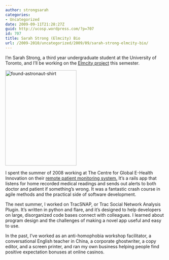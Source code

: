 ```yaml
---
author: strongsarah
categories:
- Uncategorized
date: 2009-09-11T21:28:27Z
guid: http://ucosp.wordpress.com/?p=707
id: 707
title: Sarah Strong (Elmcity) Bio
url: /2009-2010/uncategorized/2009/09/sarah-strong-elmcity-bio/
---
```


I&#8217;m Sarah Strong, a third year undergraduate student at the University of Toronto, and I&#8217;ll be working on the [Elmcity project](http://elmcity.cloudapp.net/) this semester.

<img src="http://ucosp.files.wordpress.com/2009/09/found-astronaut-shirt1.jpg?w=224" alt="found-astronaut-shirt" title="found-astronaut-shirt" width="224" height="300" class="alignleft size-medium wp-image-713" srcset="http://ucosp.ca/wp-content/uploads/2009/09/found-astronaut-shirt1.jpg 368w, http://ucosp.ca/wp-content/uploads/2009/09/found-astronaut-shirt1-224x300.jpg 224w" sizes="(max-width: 224px) 100vw, 224px" />

I spent the summer of 2008 working at The Centre for Global E-Health Innovation on their [remote patient monitoring system.](http://www.ehealthinnovation.org/?q=dh) It&#8217;s a rails app that listens for home recorded medical readings and sends out alerts to both doctor and patient if something&#8217;s wrong. It was a fantastic crash course in agile methods and the practical side of software development.

The next summer, I worked on TracSNAP, or Trac Social Network Analysis Plugin. It&#8217;s written in python and flare, and it&#8217;s designed to help developers on large, disorganized code bases connect with colleagues. I learned about program design and the challenges of making a novel app useful and easy to use.

In the past, I&#8217;ve worked as an anti-homophobia workshop facilitator, a conversational English teacher in China, a corporate ghostwriter, a copy editor, and a screen printer, and ran my own business helping people find positive expectation bonuses at online casinos.